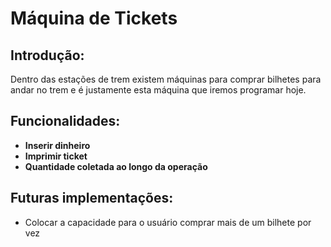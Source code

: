 # Máquina de Tickets

## Introdução:
Dentro das estações de trem existem máquinas para
comprar bilhetes para andar no trem e é justamente
esta máquina que iremos programar hoje.

## Funcionalidades:
* **Inserir dinheiro**
* **Imprimir ticket**
* **Quantidade coletada ao longo da operação**

## Futuras implementações:
* Colocar a capacidade para o usuário comprar mais de um bilhete por vez